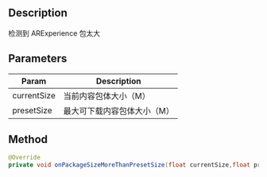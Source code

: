 ## Description

检测到 ARExperience 包太大

## Parameters

| Param       | Description                 |
| ----------- | --------------------------- |
| currentSize | 当前内容包体大小（M）       |
| presetSize  | 最大可下载内容包体大小（M） |

## Method

```java
@Override
private void onPackageSizeMoreThanPresetSize(float currentSize,float presetSize)
```
